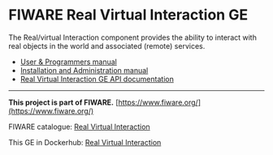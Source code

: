 # FIWARE Real Virtual Interaction GE

The Real/virtual Interaction component provides the ability to interact with real objects in the world and associated (remote) services.


* [User & Programmers manual](https://github.com/Cyberlightning/RealVirtualInteraction/blob/master/doc/User_Programmer_Guide.md)
* [Installation and Administration manual](https://github.com/Cyberlightning/RealVirtualInteraction/blob/master/doc/rvi-installation_and_admin_guide.md)
* [Real Virtual Interaction GE API documentation](http://docs.realvirtualinteraction.apiary.io/#)




---
**This project is part of FIWARE.**
[https://www.fiware.org/](https://www.fiware.org/)

FIWARE catalogue: [Real Virtual Interaction](http://catalogue.fiware.org/enablers/real-virtual-interaction)

This GE in Dockerhub: [Real Virtual Interaction](https://hub.docker.com/r/juhahyva/rvi/)
